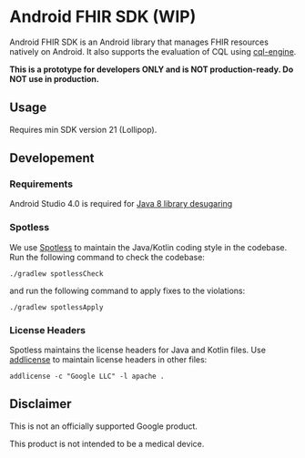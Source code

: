 # Android FHIR SDK (WIP)

Android FHIR SDK is an Android library that manages FHIR resources natively on Android. It also
supports the evaluation of CQL using [cql-engine](https://github.com/DBCG/cql_engine).

**This is a prototype for developers ONLY and is NOT production-ready. Do NOT use in production.**

## Usage

Requires min SDK version 21 (Lollipop).

## Developement

### Requirements

Android Studio 4.0 is required for [Java 8 library desugaring](https://developer.android.com/studio/preview/features#j8-desugar)

### Spotless

We use [Spotless](https://github.com/diffplug/spotless/tree/master/plugin-gradle) to maintain the
Java/Kotlin coding style in the codebase. Run the following command to check the codebase:

```
./gradlew spotlessCheck
```

and run the following command to apply fixes to the violations:

```
./gradlew spotlessApply
```

### License Headers

Spotless maintains the license headers for Java and Kotlin files. Use
[addlicense](https://github.com/google/addlicense) to maintain license headers in other files:

```
addlicense -c "Google LLC" -l apache .
```

## Disclaimer

This is not an officially supported Google product.

This product is not intended to be a medical device.